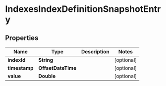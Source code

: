 

# IndexesIndexDefinitionSnapshotEntry


## Properties

| Name | Type | Description | Notes |
|------------ | ------------- | ------------- | -------------|
|**indexId** | **String** |  |  [optional] |
|**timestamp** | **OffsetDateTime** |  |  [optional] |
|**value** | **Double** |  |  [optional] |



